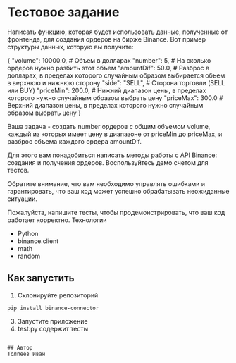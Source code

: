 # Тестовое задание

Написать функцию, которая будет использовать данные, полученные от фронтенда, для создания ордеров на бирже Binance. Вот пример структуры данных, которую вы получите:

{
   "volume": 10000.0,  # Объем в долларах
   "number": 5,  # На сколько ордеров нужно разбить этот объем
   "amountDif": 50.0,  # Разброс в долларах, в пределах которого случайным образом выбирается объем в верхнюю и нижнюю сторону
   "side": "SELL",  # Сторона торговли (SELL или BUY)
   "priceMin": 200.0,  # Нижний диапазон цены, в пределах которого нужно случайным образом выбрать цену
   "priceMax": 300.0  # Верхний диапазон цены, в пределах которого нужно случайным образом выбрать цену
}


Ваша задача - создать number ордеров с общим объемом volume, каждый из которых имеет цену в диапазоне от priceMin до priceMax, и разброс объема каждого ордера amountDif.


Для этого вам понадобиться написать методы работы с API Binance: создания и получения ордеров. Воспользуйтесь демо счетом для тестов.


Обратите внимание, что вам необходимо управлять ошибками и гарантировать, что ваш код может успешно обрабатывать неожиданные ситуации.


Пожалуйста, напишите тесты, чтобы продемонстрировать, что ваш код работает корректно. Технологии
* Python
* binance.client
* math
* random

## Как запустить

1. Склонируйте репозиторий

```commandline
pip install binance-connector

```
3. Запустите приложение
4. test.py содержит тесты


```

## Автор
Толпеев Иван
